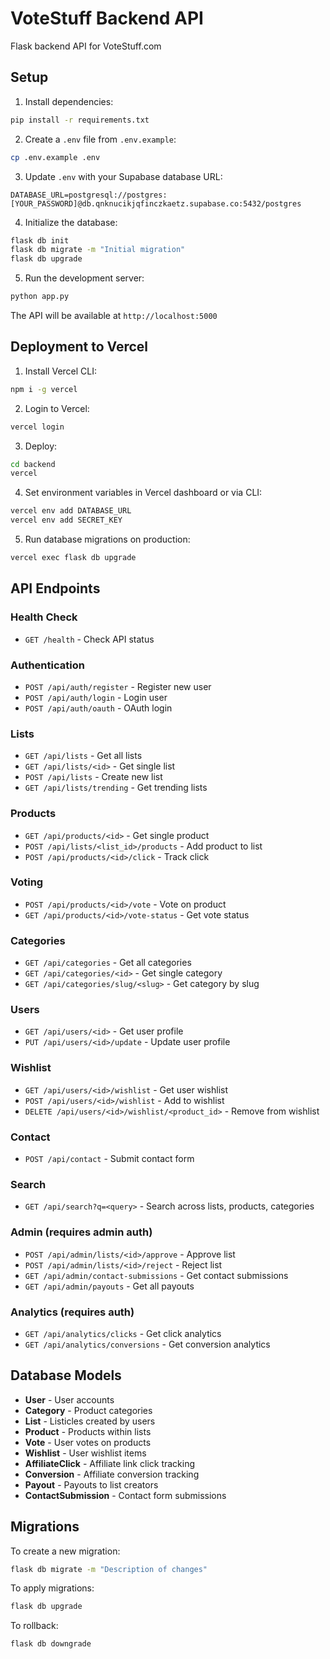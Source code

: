 # VoteStuff Backend API

Flask backend API for VoteStuff.com

## Setup

1. Install dependencies:
```bash
pip install -r requirements.txt
```

2. Create a `.env` file from `.env.example`:
```bash
cp .env.example .env
```

3. Update `.env` with your Supabase database URL:
```
DATABASE_URL=postgresql://postgres:[YOUR_PASSWORD]@db.qnknucikjqfinczkaetz.supabase.co:5432/postgres
```

4. Initialize the database:
```bash
flask db init
flask db migrate -m "Initial migration"
flask db upgrade
```

5. Run the development server:
```bash
python app.py
```

The API will be available at `http://localhost:5000`

## Deployment to Vercel

1. Install Vercel CLI:
```bash
npm i -g vercel
```

2. Login to Vercel:
```bash
vercel login
```

3. Deploy:
```bash
cd backend
vercel
```

4. Set environment variables in Vercel dashboard or via CLI:
```bash
vercel env add DATABASE_URL
vercel env add SECRET_KEY
```

5. Run database migrations on production:
```bash
vercel exec flask db upgrade
```

## API Endpoints

### Health Check
- `GET /health` - Check API status

### Authentication
- `POST /api/auth/register` - Register new user
- `POST /api/auth/login` - Login user
- `POST /api/auth/oauth` - OAuth login

### Lists
- `GET /api/lists` - Get all lists
- `GET /api/lists/<id>` - Get single list
- `POST /api/lists` - Create new list
- `GET /api/lists/trending` - Get trending lists

### Products
- `GET /api/products/<id>` - Get single product
- `POST /api/lists/<list_id>/products` - Add product to list
- `POST /api/products/<id>/click` - Track click

### Voting
- `POST /api/products/<id>/vote` - Vote on product
- `GET /api/products/<id>/vote-status` - Get vote status

### Categories
- `GET /api/categories` - Get all categories
- `GET /api/categories/<id>` - Get single category
- `GET /api/categories/slug/<slug>` - Get category by slug

### Users
- `GET /api/users/<id>` - Get user profile
- `PUT /api/users/<id>/update` - Update user profile

### Wishlist
- `GET /api/users/<id>/wishlist` - Get user wishlist
- `POST /api/users/<id>/wishlist` - Add to wishlist
- `DELETE /api/users/<id>/wishlist/<product_id>` - Remove from wishlist

### Contact
- `POST /api/contact` - Submit contact form

### Search
- `GET /api/search?q=<query>` - Search across lists, products, categories

### Admin (requires admin auth)
- `POST /api/admin/lists/<id>/approve` - Approve list
- `POST /api/admin/lists/<id>/reject` - Reject list
- `GET /api/admin/contact-submissions` - Get contact submissions
- `GET /api/admin/payouts` - Get all payouts

### Analytics (requires auth)
- `GET /api/analytics/clicks` - Get click analytics
- `GET /api/analytics/conversions` - Get conversion analytics

## Database Models

- **User** - User accounts
- **Category** - Product categories
- **List** - Listicles created by users
- **Product** - Products within lists
- **Vote** - User votes on products
- **Wishlist** - User wishlist items
- **AffiliateClick** - Affiliate link click tracking
- **Conversion** - Affiliate conversion tracking
- **Payout** - Payouts to list creators
- **ContactSubmission** - Contact form submissions

## Migrations

To create a new migration:
```bash
flask db migrate -m "Description of changes"
```

To apply migrations:
```bash
flask db upgrade
```

To rollback:
```bash
flask db downgrade
```

